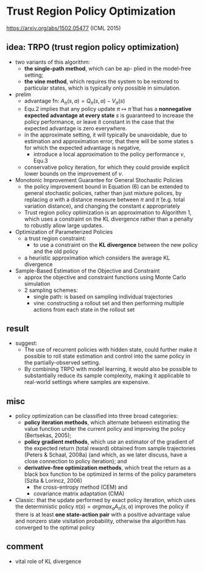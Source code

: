 # Trust Region Policy Optimization
https://arxiv.org/abs/1502.05477
(ICML 2015)

## idea: TRPO (trust region policy optimization)
* two variants of this algorithm: 
  * **the single-path method**, which can be ap- plied in the model-free setting; 
  * **the vine method**, which requires the system to be restored to particular states, 
  which is typically only possible in simulation.
* prelim
  * advantage fn: $A_{\pi}(s,a) = Q_{\pi}(s,a) - V_{\pi}(s)$
  * Equ.2 implies that any policy update $\pi \mapsto \bar{\pi}$ that
    has a **nonnegative expected advantage at every state** $s$ is guaranteed to increase
   the policy performance, or leave it constant in the case that the expected advantage is zero everywhere.
  * in the approximate setting, it will typically be unavoidable, due to estimation and approximation error, that 
  there will be some states s for which the expected advantage is negative,
    * introduce a local approximation to the policy performance $\nu$, Equ.3
  * conservative policy iteration, for which they could provide explicit lower bounds on the improvement of $\nu$.
* Monotonic Improvement Guarantee for General Stochastic Policies
  * the policy improvement bound in Equation (6) can be extended to general stochastic policies, rather than 
    just mixture polices, by replacing $\alpha$ with a distance measure between $\pi$ and $\tilde{\pi}$
    (e.g. total variation distance), and changing the constant $\epsilon$ appropriately
  * Trust region policy optimization is an approximation to Algorithm 1, which 
    uses a constraint on the KL divergence rather than a penalty to robustly allow large updates.
* Optimization of Parameterized Policies
  * a trust region constraint:
    * to use a constraint on the **KL divergence** between the new policy and the old policy
  * a heuristic approximation which considers the average KL divergence
* Sample-Based Estimation of the Objective and Constraint
  * approx the objective and constraint functions using Monte Carlo simulation
  * 2 sampling schemes:
    * single path: is based on sampling individual trajectories
    * vine: constructing a rollout set and then performing multiple actions from each state in the rollout set
  
## result
* suggest:
  * The use of recurrent policies with hidden state, could further make it possible to roll state estimation and 
  control into the same policy in the partially-observed setting. 
  * By combining TRPO with model learning, it would also be possible to substantially reduce its sample complexity, 
  making it applicable to real-world settings where samples are expensive.
  
## misc
* policy optimization can be classified into three broad categories: 
  * **policy iteration methods**, which alternate between estimating the value function under the current policy and improving the policy (Bertsekas, 2005); 
  * **policy gradient methods**, which use an estimator of the gradient of the expected return (total reward) obtained from sample trajectories (Peters & Schaal, 2008a) (and which, as we later discuss, have a close connection to policy iteration); and 
  * **derivative-free optimization methods**, which treat the return as a black box function to be optimized 
  in terms of the policy parameters (Szita & Lorincz, 2006)
    * the cross-entropy method (CEM) and 
    * covariance matrix adaptation (CMA)
* Classic: that the update performed by exact policy iteration, which uses the deterministic policy 
  $\pi(s) = argmax_a A_{\pi}(s, a)$ improves the policy if there is at least **one state-action pair** 
  with a positive advantage value and nonzero state visitation probability, otherwise 
  the algorithm has converged to the optimal policy

## comment
* vital role of KL divergence
